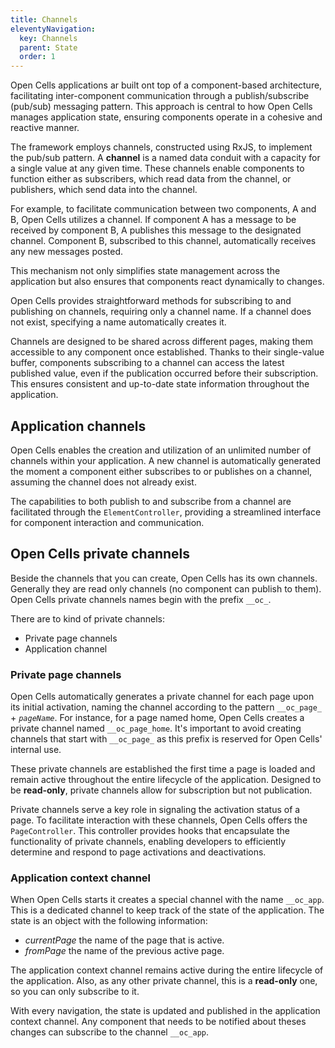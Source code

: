 ```yaml
---
title: Channels
eleventyNavigation:
  key: Channels
  parent: State
  order: 1
---
```


Open Cells applications ar built ont top of a component-based architecture, facilitating inter-component communication through a publish/subscribe (pub/sub) messaging pattern. This approach is central to how Open Cells manages application state, ensuring components operate in a cohesive and reactive manner.

The framework employs channels, constructed using RxJS, to implement the pub/sub pattern. A **channel** is a named data conduit with a capacity for a single value at any given time. These channels enable components to function either as subscribers, which read data from the channel, or publishers, which send data into the channel.

For example, to facilitate communication between two components, A and B, Open Cells utilizes a channel. If component A has a message to be received by component B, A publishes this message to the designated channel. Component B, subscribed to this channel, automatically receives any new messages posted.

This mechanism not only simplifies state management across the application but also ensures that components react dynamically to changes.

Open Cells provides straightforward methods for subscribing to and publishing on channels, requiring only a channel name. If a channel does not exist, specifying a name automatically creates it.

Channels are designed to be shared across different pages, making them accessible to any component once established. Thanks to their single-value buffer, components subscribing to a channel can access the latest published value, even if the publication occurred before their subscription. This ensures consistent and up-to-date state information throughout the application.

## Application channels

Open Cells enables the creation and utilization of an unlimited number of channels within your application. A new channel is automatically generated the moment a component either subscribes to or publishes on a channel, assuming the channel does not already exist.

The capabilities to both publish to and subscribe from a channel are facilitated through the `ElementController`, providing a streamlined interface for component interaction and communication.

## Open Cells private channels

Beside the channels that you can create, Open Cells has its own channels. Generally they are read only channels (no component can publish to them). Open Cells private channels names begin with the prefix `__oc_`.

There are to kind of private channels:

- Private page channels
- Application channel

### Private page channels

Open Cells automatically generates a private channel for each page upon its initial activation, naming the channel according to the pattern `__oc_page_` + _`pageName`_. For instance, for a page named home, Open Cells creates a private channel named `__oc_page_home`. It's important to avoid creating channels that start with `__oc_page_` as this prefix is reserved for Open Cells' internal use.

These private channels are established the first time a page is loaded and remain active throughout the entire lifecycle of the application. Designed to be **read-only**, private channels allow for subscription but not publication.

Private channels serve a key role in signaling the activation status of a page. To facilitate interaction with these channels, Open Cells offers the `PageController`. This controller provides hooks that encapsulate the functionality of private channels, enabling developers to efficiently determine and respond to page activations and deactivations.

### Application context channel

When Open Cells starts it creates a special channel with the name `__oc_app`. This is a dedicated channel to keep track of the state of the application. The state is an object with the following information:

- _currentPage_ the name of the page that is active.
- _fromPage_ the name of the previous active page.

The application context channel remains active during the entire lifecycle of the application. Also, as any other private channel, this is a **read-only** one, so you can only subscribe to it.

With every navigation, the state is updated and published in the application context channel. Any component that needs to be notified about theses changes can subscribe to the channel `__oc_app`.

